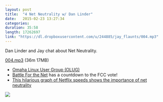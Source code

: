```yaml
---
layout: post
title:  "4 Net Neutrality w/ Dan Linder"
date:   2015-02-23 13:27:34
categories: 
duration: 35:58
length: 17262697
link: "https://dl.dropboxusercontent.com/u/244885/jay_flaunts/004.mp3"
---
```


Dan Linder and Jay chat about Net Neutrality.

<a href="{{site.dropbox_url}}/004.mp3" target="_blank">004.mp3</a> (36m 17MB) 

* [Omaha Linux User Group (OLUG)](http://olug.org)
* [Battle For the Net](http://battleforthenet.com) has a countdown to the FCC vote!
* [This hilarious graph of Netflix speeds shows the importance of net neutrality](http://knowmore.washingtonpost.com/2014/04/25/this-hilarious-graph-of-netflix-speeds-shows-the-importance-of-net-neutrality/)

<img src="http://knowmore.washingtonpost.com/wp-content/uploads/2014/04/isp-speed.png">

